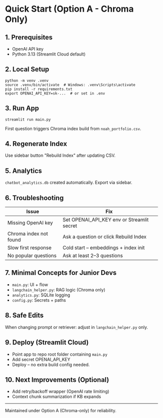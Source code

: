 # Quick Start (Option A - Chroma Only)

## 1. Prerequisites
- OpenAI API key
- Python 3.13 (Streamlit Cloud default)

## 2. Local Setup
```
python -m venv .venv
source .venv/bin/activate  # Windows: .venv\Scripts\activate
pip install -r requirements.txt
export OPENAI_API_KEY=sk-...  # or set in .env
```

## 3. Run App
```
streamlit run main.py
```
First question triggers Chroma index build from `noah_portfolio.csv`.

## 4. Regenerate Index
Use sidebar button "Rebuild Index" after updating CSV.

## 5. Analytics
`chatbot_analytics.db` created automatically. Export via sidebar.

## 6. Troubleshooting
| Issue | Fix |
|-------|-----|
| Missing OpenAI key | Set OPENAI_API_KEY env or Streamlit secret |
| Chroma index not found | Ask a question or click Rebuild Index |
| Slow first response | Cold start – embeddings + index init |
| No popular questions | Ask at least 2–3 questions |

## 7. Minimal Concepts for Junior Devs
- `main.py`: UI + flow
- `langchain_helper.py`: RAG logic (Chroma only)
- `analytics.py`: SQLite logging
- `config.py`: Secrets + paths

## 8. Safe Edits
When changing prompt or retriever: adjust in `langchain_helper.py` only.

## 9. Deploy (Streamlit Cloud)
- Point app to repo root folder containing `main.py`
- Add secret OPENAI_API_KEY
- Deploy – no extra build config needed.

## 10. Next Improvements (Optional)
- Add retry/backoff wrapper (OpenAI rate limiting)
- Context chunk summarization if KB expands

---
Maintained under Option A (Chroma-only) for reliability.
